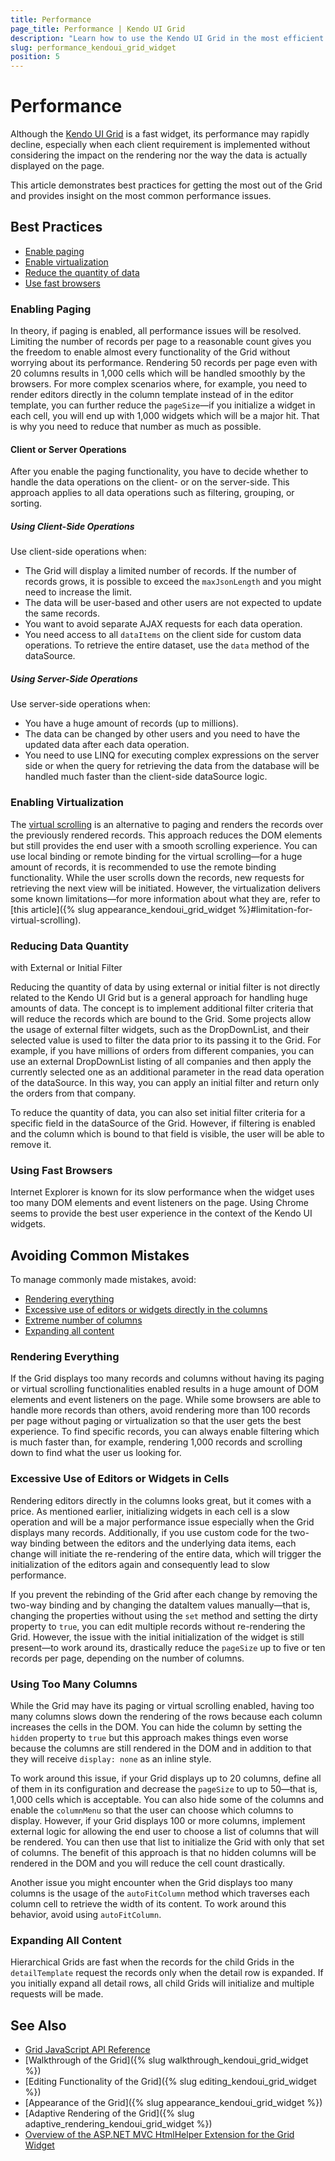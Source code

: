 ```yaml
---
title: Performance
page_title: Performance | Kendo UI Grid
description: "Learn how to use the Kendo UI Grid in the most efficient way and optimize its behavior."
slug: performance_kendoui_grid_widget
position: 5
---
```


# Performance

Although the [Kendo UI Grid](http://demos.telerik.com/kendo-ui/grid/index) is a fast widget, its performance may rapidly decline, especially when each client requirement is implemented without considering the impact on the rendering nor the way the data is actually displayed on the page.

This article demonstrates best practices for getting the most out of the Grid and provides insight on the most common performance issues.

## Best Practices

* [Enable paging](#enabling-paging)
* [Enable virtualization](#enabling-virtualization)
* [Reduce the quantity of data](#reducing-data-quantity)
* [Use fast browsers](#using-fast-browsers)

### Enabling Paging

In theory, if paging is enabled, all performance issues will be resolved. Limiting the number of records per page to a reasonable count gives you the freedom to enable almost every functionality of the Grid without worrying about its performance. Rendering 50 records per page even with 20 columns results in 1,000 cells which will be handled smoothly by the browsers. For more complex scenarios where, for example, you need to render editors directly in the column template instead of in the editor template, you can further reduce the `pageSize`&mdash;if you initialize a widget in each cell, you will end up with 1,000 widgets which will be a major hit. That is why you need to reduce that number as much as possible.

#### Client or Server Operations

After you enable the paging functionality, you have to decide whether to handle the data operations on the client- or on the server-side. This approach applies to all data operations such as filtering, grouping, or sorting.

##### Using Client-Side Operations

Use client-side operations when:

* The Grid will display a limited number of records. If the number of records grows, it is possible to exceed the `maxJsonLength` and you might need to increase the limit.
* The data will be user-based and other users are not expected to update the same records.
* You want to avoid separate AJAX requests for each data operation.
* You need access to all `dataItems` on the client side for custom data operations. To retrieve the entire dataset, use the `data` method of the dataSource.

##### Using Server-Side Operations

Use server-side operations when:

* You have a huge amount of records (up to millions).
* The data can be changed by other users and you need to have the updated data after each data operation.
* You need to use LINQ for executing complex expressions on the server side or when the query for retrieving the data from the database will be handled much faster than the client-side dataSource logic.

### Enabling Virtualization

The [virtual scrolling](https://demos.telerik.com/kendo-ui/grid/virtualization-remote-data) is an alternative to paging and renders the records over the previously rendered records. This approach reduces the DOM elements but still provides the end user with a smooth scrolling experience. You can use local binding or remote binding for the virtual scrolling&mdash;for a huge amount of records, it is recommended to use the remote binding functionality. While the user scrolls down the records, new requests for retrieving the next view will be initiated. However, the virtualization delivers some known limitations&mdash;for more information about what they are, refer to [this article]({% slug appearance_kendoui_grid_widget %}#limitation-for-virtual-scrolling).

### Reducing Data Quantity

with External or Initial Filter

Reducing the quantity of data by using external or initial filter is not directly related to the Kendo UI Grid but is a general approach for handling huge amounts of data. The concept is to implement additional filter criteria that will reduce the records which are bound to the Grid. Some projects allow the usage of external filter widgets, such as the DropDownList, and their selected value is used to filter the data prior to its passing it to the Grid. For example, if you have millions of orders from different companies, you can use an external DropDownList listing of all companies and then apply the currently selected one as an additional parameter in the read data operation of the dataSource. In this way, you can apply an initial filter and return only the orders from that company.

To reduce the quantity of data, you can also set initial filter criteria for a specific field in the dataSource of the Grid. However, if filtering is enabled and the column which is bound to that field is visible, the user will be able to remove it.

### Using Fast Browsers

Internet Explorer is known for its slow performance when the widget uses too many DOM elements and event listeners on the page. Using Chrome seems to provide the best user experience in the context of the Kendo UI widgets.

## Avoiding Common Mistakes

To manage commonly made mistakes, avoid:
* [Rendering everything](#rendering-everything)
* [Excessive use of editors or widgets directly in the columns](#excessive-use-of-editors-or-widgets-in-cells)
* [Extreme number of columns](#using-too-many-columns)
* [Expanding all content](#expanding-all-content)

### Rendering Everything

If the Grid displays too many records and columns without having its paging or virtual scrolling functionalities enabled results in a huge amount of DOM elements and event listeners on the page. While some browsers are able to handle more records than others, avoid rendering more than 100 records per page without paging or virtualization so that the user gets the best experience. To find specific records, you can always enable filtering which is much faster than, for example, rendering 1,000 records and scrolling down to find what the user us looking for.

### Excessive Use of Editors or Widgets in Cells

Rendering editors directly in the columns looks great, but it comes with a price. As mentioned earlier, initializing widgets in each cell is a slow operation and will be a major performance issue especially when the Grid displays many records. Additionally, if you use custom code for the two-way binding between the editors and the underlying data items, each change will initiate the re-rendering of the entire data, which will trigger the initialization of the editors again and consequently lead to slow performance.

If you prevent the rebinding of the Grid after each change by removing the two-way binding and by changing the dataItem values manually&mdash;that is, changing the properties without using the `set` method and setting the dirty property to `true`, you can edit multiple records without re-rendering the Grid. However, the issue with the initial initialization of the widget is still present&mdash;to work around its, drastically reduce the `pageSize` up to five or ten records per page, depending on the number of columns.

### Using Too Many Columns

While the Grid may have its paging or virtual scrolling enabled, having too many columns slows down the rendering of the rows because each column increases the cells in the DOM. You can hide the column by setting the `hidden` property to `true` but this approach makes things even worse because the columns are still rendered in the DOM and in addition to that they will receive `display: none` as an inline style.

To work around this issue, if your Grid displays up to 20 columns, define all of them in its configuration and decrease the `pageSize` to up to 50&mdash;that is, 1,000 cells which is acceptable. You can also hide some of the columns and enable the `columnMenu` so that the user can choose which columns to display. However, if your Grid displays 100 or more columns, implement external logic for allowing the end user to choose a list of columns that will be rendered. You can then use that list to initialize the Grid with only that set of columns. The benefit of this approach is that no hidden columns will be rendered in the DOM and you will reduce the cell count drastically.

Another issue you might encounter when the Grid displays too many columns is the usage of the `autoFitColumn` method which traverses each column cell to retrieve the width of its content. To work around this behavior, avoid using `autoFitColumn`.

### Expanding All Content

Hierarchical Grids are fast when the records for the child Grids in the `detailTemplate` request the records only when the detail row is expanded. If you initially expand all detail rows, all child Grids will initialize and multiple requests will be made.

## See Also

* [Grid JavaScript API Reference](/api/javascript/ui/grid)
* [Walkthrough of the Grid]({% slug walkthrough_kendoui_grid_widget %})
* [Editing Functionality of the Grid]({% slug editing_kendoui_grid_widget %})
* [Appearance of the Grid]({% slug appearance_kendoui_grid_widget %})
* [Adaptive Rendering of the Grid]({% slug adaptive_rendering_kendoui_grid_widget %})
* [Overview of the ASP.NET MVC HtmlHelper Extension for the Grid Widget](http://docs.telerik.com/aspnet-mvc/helpers/grid/overview)
